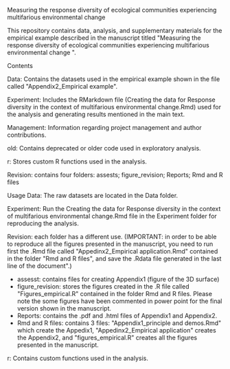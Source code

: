 Measuring the response diversity of ecological communities experiencing multifarious environmental change 

This repository contains data, analysis, and supplementary materials for the empirical example described in the manuscript titled "Measuring the response diversity of ecological communities experiencing multifarious environmental change ".

Contents

Data: Contains the datasets used in the empirical example shown in the file called "Appendix2_Empirical example".

Experiment: Includes the RMarkdown file (Creating the data for Response diversity in the context of multifarious environmental change.Rmd) used for the analysis and generating results mentioned in the main text.

Management: Information regarding project management and author contributions.


old: Contains deprecated or older code used in exploratory analysis.

r: Stores custom R functions used in the analysis.

Revision: contains four folders: assests; figure_revision; Reports; Rmd and R files

Usage
Data: The raw datasets are located in the Data folder.

Experiment: Run the Creating the data for Response diversity in the context of multifarious environmental change.Rmd file in the Experiment folder for reproducing the analysis.

Revision: each folder has a different use. 
(IMPORTANT: in order to be able to reproduce all the figures presented in the manuscript, you need to run first the .Rmd file called "Appedinx2_Empirical application.Rmd" contained in the folder "Rmd and R files", and save the .Rdata file generated in the last line of the document".)
- assesst: contains files for creating Appendix1 (figure of the 3D surface)
- figure_revision: stores the figures created in the .R file called "Figures_empirical.R" contained in the folder Rmd and R files. Please note the some figures have been commented in power point for the final version shown in the manuscript.
- Reports: contains the .pdf and .html files of Appendix1 and Appendix2.
- Rmd and R files: contains 3 files: "Appendix1_principle and demos.Rmd" which create the Appedix1, "Appedinx2_Empirical application" creates the Appendix2, and "figures_empirical.R" creates all the figures presented in the manuscript.

r: Contains custom functions used in the analysis.
